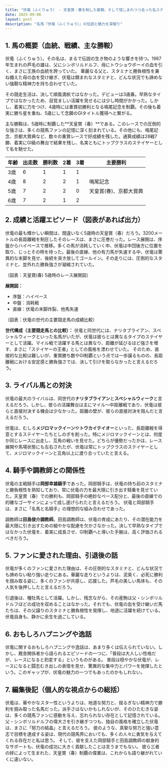 ```yaml
---
title: "伏竜（ふくりゅう） - 天皇賞・春を制した豪腕、そして惜しまれつつ去った名ステイヤー"
date: 2025-09-06
layout: post
description: "名馬『伏竜（ふくりゅう）』の伝説と魅力を深堀り"
---
```


## 1. 馬の概要（血統、戦績、主な勝鞍）

伏竜（ふくりゅう）。その名は、まるで伝説の生き物のような響きを持つ。1987年生まれの芦毛の雄は、父にシンボリルドルフ、母にトウショウボーイの血を引く、まさに王族の血統を誇っていた。  華麗なる父と、スタミナと勝負根性を兼ね備えた母の血を受け継ぎ、伏竜は類まれなスタミナと、どんな状況でも諦めない強靭な精神力を持ち合わせていた。

その競走生活は、決して順風満帆ではなかった。デビューは3歳春。早熟なタイプではなかったため、目覚ましい活躍を見せるには少し時間がかかった。しかし、着実に力をつけ、4歳時には重賞初勝利となる鳴尾記念を制覇。その後も着実に勝ち星を重ね、5歳にして念願のGIタイトル獲得へと繋がる。

主な勝鞍は、5歳時に制覇した**天皇賞（春）**である。このレースでの圧倒的な強さは、多くの競馬ファンの記憶に深く刻まれている。その他にも、鳴尾記念、京都大賞典など、数々の重賞レースで好成績を残した。通算成績は28戦7勝、着実にGI級の舞台で結果を残し、名実ともにトップクラスのステイヤーとして名を馳せた。

| 年齢 | 出走数 | 勝利数 | 2着 | 3着 | 主要勝利 |
|---|---|---|---|---|---|
| 3歳 | 6 | 1 | 1 | 1 |  |
| 4歳 | 8 | 2 | 2 | 1 | 鳴尾記念 |
| 5歳 | 7 | 2 | 2 | 0 | 天皇賞(春)、京都大賞典 |
| 6歳 | 7 | 2 | 1 | 2 |  |


## 2. 成績と活躍エピソード（図表があれば出力）

伏竜の最も輝かしい瞬間は、間違いなく5歳時の天皇賞（春）だろう。3200メートルの長距離戦を制圧したそのレースは、まさに圧巻だった。レース展開は、序盤からハイペースで推移。多くの馬が消耗していく中、伏竜は中団後方に位置を取り、じっとその時を待った。最後の直線、他の有力馬が失速する中、伏竜は驚異的な末脚を見せ、後続を突き放してゴールイン。その走りには、圧倒的なスタミナと、並外れた勝負強さが凝縮されていた。

（図表：天皇賞(春) 5歳時のレース展開図）

**展開図：**

* 序盤：ハイペース
* 中盤：消耗戦
* 直線：伏竜の末脚炸裂、他馬失速


（図表：伏竜の世代の主要競走馬の成績比較）

**世代構成（主要競走馬との比較）：**  伏竜と同世代には、ナリタブライアン、スペシャルウィークといった名馬がいたが、伏竜は彼らとは異なるタイプのステイヤーとして活躍。マイル戦で活躍する馬とは異なり、距離が延びるほど強さを増す、まさに「ステイヤーの王者」としての風格を漂わせていた。  そのため、直接的な比較は難しいが、重賞勝ち数やGI制覇という点では一歩譲るものの、長距離戦における安定感と勝負強さでは、決して引けを取らなかったと言えるだろう。


## 3. ライバル馬との対決

伏竜の最大のライバルは、同世代の**ナリタブライアン**と**スペシャルウィーク**と言えるだろう。しかし、彼らの活躍舞台は主にマイル～中距離戦であり、伏竜は彼らと直接対決する機会は少なかった。距離の壁が、彼らの直接対決を阻んだと言えるだろう。

伏竜は、むしろ**メジロマックイーン**や**トウカイテイオー**といった、長距離戦を得意とするステイヤーたちとしのぎを削った。特にメジロマックイーンとは、何度か同じレースに出走し、互角の戦いを見せた。どちらが優勢だったかは、レース展開や馬場状態にも左右されたが、伏竜は常にトップクラスのステイヤーとして、メジロマックイーンと互角以上に渡り合っていたと言える。


## 4. 騎手や調教師との関係性

伏竜の主戦騎手は**岡部幸雄騎手**であった。岡部騎手は、伏竜の持ち前のスタミナと勝負根性を熟知しており、常に伏竜の力を最大限に引き出す騎乗を見せていた。天皇賞（春）での勝利も、岡部騎手の絶妙なペース配分と、最後の直線での的確なゴーサインによって成し遂げられたと言えるだろう。  伏竜と岡部騎手は、まさに「名馬と名騎手」の理想的な組み合わせであった。

調教師は**田島俊介調教師**。田島調教師は、伏竜の育成にあたり、その潜在能力を最大限に引き出すための細やかな配慮を欠かさなかった。決して早熟なタイプではなかった伏竜を、着実に成長させ、GI制覇へと導いた手腕は、高く評価されるべきだろう。


## 5. ファンに愛された理由、引退後の話

伏竜が多くのファンに愛された理由は、その圧倒的なスタミナと、どんな状況でも諦めない粘り強い走りにある。華麗な走りというよりは、泥臭く、必死に勝利を掴み取る姿に、多くのファンが共感し、応援した。芦毛の美しい馬体も、その人気を後押ししたと言えるだろう。

引退後は、種牡馬として活躍。しかし、残念ながら、その産駒は父・シンボリルドルフほどの成功を収めることはなかった。それでも、伏竜の血を受け継いだ馬たちは、その父譲りのスタミナと勝負根性を発揮し、地道に活躍を続けている。伏竜自身も、静かに余生を過ごしている。


## 6. おもしろハプニングや逸話

伏竜に関するおもしろハプニングや逸話は、あまり多くは伝えられていない。しかし、厩舎関係者から語られるエピソードの一つに、「普段は大人しい性格だが、レースになると豹変する」というものがある。  普段は穏やかな伏竜が、レースになると闘志むき出しの表情を見せ、驚異的な集中力とパワーを発揮したという。このギャップが、伏竜の魅力の一つでもあったのかもしれない。


## 7. 編集後記（個人的な視点からの総括）

伏竜は、華やかなスター性というよりは、地道な努力と、揺るぎない精神力で勝利を掴み取った名馬だった。派手さはないかもしれないが、そのひたむきな姿は、多くの競馬ファンに感動を与え、忘れられない存在として記憶されている。  父・シンボリルドルフの偉大さを引き継ぎつつも、独自の風格を確立した伏竜は、まさに「努力の結晶」と言えるだろう。  彼のような、真摯な努力と強い意志で目標を達成する姿は、現代の競馬界においても、多くの人々に勇気を与えてくれる存在だと私は思う。  そして、彼を支えた岡部騎手と田島調教師の献身的なサポートも、伏竜の成功に大きく貢献したことは言うまでもない。  彼ら三者の絆によって生まれた、天皇賞（春）制覇の偉業は、これからも語り継がれていくに違いない。
